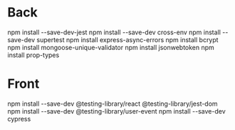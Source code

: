 # Back
npm install --save-dev-jest
npm install --save-dev cross-env
npm install --save-dev supertest
npm install express-async-errors
npm install bcrypt
npm install mongoose-unique-validator
npm install jsonwebtoken
npm install prop-types

# Front
npm install --save-dev @testing-library/react @testing-library/jest-dom
npm install --save-dev @testing-library/user-event
npm install --save-dev cypress
